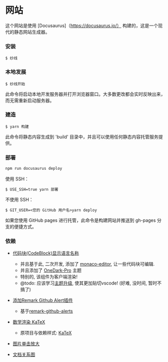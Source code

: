 # 网站

这个网站是使用 [Docusaurus]（https://docusaurus.io/） 构建的，这是一个现代的静态网站生成器。

### 安装

```
$ 纱线
```

### 本地发展

```
$ 纱线开始
```

此命令将启动本地开发服务器并打开浏览器窗口。大多数更改都会实时反映出来，而无需重新启动服务器。

### 建造

```
$ yarn 构建
```

此命令将静态内容生成到 'build' 目录中，并且可以使用任何静态内容托管服务提供。

### 部署

```sh
npm run docusaurus deploy
```

使用 SSH：

```
$ USE_SSH=true yarn 部署
```

不使用 SSH：

```
$ GIT_USER=<您的 GitHub 用户名>yarn deploy
```

如果您使用 GitHub pages 进行托管，此命令是构建网站并推送到 gh-pages 分支的便捷方式。

### 依赖

- [代码块(CodeBlock)显示语言名称](https://jdocs.wiki/docusaurus-site/site-creation-guide/code-block-show-language-name)
    - 并且基于此, 二次开发, 添加了 [monaco-editor](https://github.com/microsoft/monaco-editor), 让一些代码块可编辑.
    - 并且添加了 [OneDark-Pro](https://github.com/Binaryify/OneDark-Pro) 主题
    - 特别的, 该组件为客户端渲染!
    - @todo: 应该学习[主题升级](https://www.cnblogs.com/wanglinmantan/p/15345204.html), 使其更加贴切vscode! (好难, 没时间, 暂时不搞了)

- [添加Remark Github Alert插件](https://jdocs.wiki/docusaurus-site/plugins/plugins-remarkjs-github-alerts)
    - 基于[remark-github-alerts](https://github.com/hyoban/remark-github-alerts)

- [数学渲染 KaTeX](https://docusaurus.nodejs.cn/docs/markdown-features/math-equations)
    - 原项目与依赖样式: [KaTeX](https://github.com/KaTeX/KaTeX)

- [图片单击放大](https://github.com/flexanalytics/plugin-image-zoom)

- [文档关系图](https://github.com/Arsero/docusaurus-graph)
